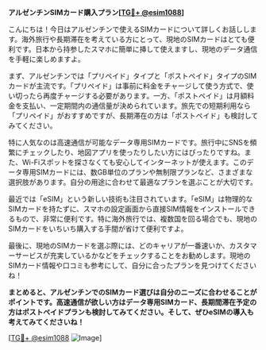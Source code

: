 **アルゼンチンSIMカード購入プラン[[TG💪+ @esim1088](https://t.me/s/esim1088)]**

こんにちは！今日はアルゼンチンで使えるSIMカードについて詳しくお話しします。海外旅行や長期滞在を考えている方にとって、現地のSIMカードはとても便利です。日本から持参したスマホに簡単に挿して使えますし、現地のデータ通信を手軽に楽しめますよ。

まず、アルゼンチンでは「プリペイド」タイプと「ポストペイド」タイプのSIMカードが主流です。「プリペイド」は事前に料金をチャージして使う方式で、使い切ったら再度チャージする必要があります。一方、「ポストペイド」は月額料金を支払い、一定期間内の通信量が決められています。旅先での短期利用なら「プリペイド」がおすすめですが、長期滞在の方は「ポストペイド」も検討してみてください。

特に人気なのは高速通信が可能なデータ専用SIMカードです。旅行中にSNSを頻繁にチェックしたり、地図アプリを使ったりしたい方にはぴったりですね。また、Wi-Fiスポットを探さなくても安心してインターネットが使えます。このデータ専用SIMカードには、数GB単位のプランや無制限プランなど、さまざまな選択肢があります。自分の用途に合わせて最適なプランを選ぶことが大切です。

最近では「eSIM」という新しい技術も注目されています。「eSIM」は物理的なSIMカードを持たずに、スマホの設定画面から直接SIM情報をインストールできるもので、非常に便利です。特に海外旅行では、複数国を回る場合でも、現地のSIMカードをいちいち購入する手間が省けて便利ですよ。

最後に、現地のSIMカードを選ぶ際には、どのキャリアが一番速いか、カスタマーサービスが充実しているかなどをチェックすることをお勧めします。現地のSIMカード情報や口コミも参考にして、自分に合ったプランを見つけてくださいね！

**まとめると、アルゼンチンでのSIMカード選びは自分のニーズに合わせることがポイントです。高速通信が欲しい方はデータ専用SIMカード、長期間滞在予定の方はポストペイドプランも検討してみてください。そして、ぜひeSIMの導入も考えてみてくださいね！**

[[TG💪+ @esim1088](https://t.me/s/esim1088) ![Image](https://i.postimg.cc/Y0z9fWf4/image.png)]